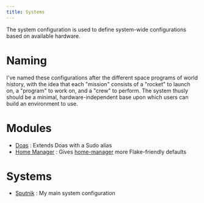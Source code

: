 ```yaml
---
title: Systems
---
```

The system configuration is used to define system-wide configurations based on available hardware. 

# Naming
I've named these configurations after the different space programs of world history, with the idea that each "mission" consists of a "rocket" to launch on, a "program" to work on, and a "crew" to perform. The system thusly should be a minimal, hardware-independent base upon which users can build an environment to use.

# Modules
- [Doas](./systems/modules/doas.md) : Extends Doas with a Sudo alias
- [Home Manager](./systems/modules/home-manager.md) : Gives [home-manager](https://github.com/nix-community/home-manager) more Flake-friendly defaults

# Systems
- [Sputnik](./systems/sputnik.md) : My main system configuration
